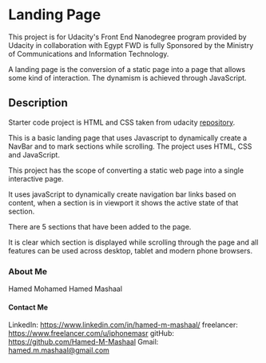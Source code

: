 # Landing Page

This project is for Udacity's Front End Nanodegree program provided by Udacity in collaboration with Egypt FWD is fully Sponsored by the Ministry of Communications and Information Technology.

A landing page is the conversion of a static page into a page that allows some kind of interaction. The dynamism is achieved through JavaScript. 
## Description

Starter code project is HTML and CSS taken from udacity [repository](https://github.com/udacity/fend/tree/refresh-2019/projects/landing-page).

This is a basic landing page that uses Javascript to dynamically create a NavBar and to mark sections while scrolling. The project uses HTML, CSS and JavaScript.

This project has the scope of converting a static web page into a single interactive page.

It uses javaScript to dynamically create navigation bar links based on content, when a section is in viewport it shows the active state of that section.

There are 5 sections that have been added to the page.

It is clear which section is displayed while scrolling through the page and all features can be used across desktop, tablet and modern phone browsers.

### About Me

Hamed Mohamed Hamed Mashaal

#### Contact Me

LinkedIn: https://www.linkedin.com/in/hamed-m-mashaal/
freelancer: https://www.freelancer.com/u/iphonemasr
gitHub: https://github.com/Hamed-M-Mashaal
Gmail: hamed.m.mashaal@gmail.com